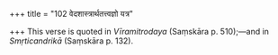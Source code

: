 +++
title = "102 वेदशास्त्रार्थतत्त्वज्ञो यत्र"

+++
This verse is quoted in *Vīramitrodaya* (Saṃskāra p. 510);—and in
*Smṛticandrikā* (Saṃskāra p. 132).
